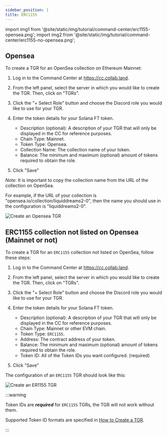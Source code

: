 ```yaml
---
sidebar_position: 1
title: ERC1155
---
```


import img1 from '@site/static/img/tutorial/command-center/erc1155-opensea.png';
import img2 from '@site/static/img/tutorial/command-center/erc1155-no-opensea.png';

## Opensea

To create a TGR for an OpenSea collection on Ethereum Mainnet:

1. Log in to the Command Center at https://cc.collab.land.
2. From the left panel, select the server in which you would like to create the TGR. Then, click on "TGRs".

3. Click the "+ Select Role" button and choose the Discord role you would like to use for your TGR. 
4. Enter the token details for your Solana FT token.
   - Description (optional): A description of your TGR that will only be displayed in the CC for reference purposes.
   - Chain Type: Mainnet.
   - Token Type: Opensea.
   - Collection Name: The collection name of your token.
   - Balance: The minimum and maximum (optional) amount of tokens required to obtain the role.
5. Click "Save"

*Note*: It is important to copy the collection name from the URL of the collection on OpenSea.

For example, if the URL of your collection is "opensea.io/collection/liquiddreams2-0", then the name you should use in the configuration is "liquiddreams2-0".

<div class="text--center">
   <img  src={img1} alt="Create an Opensea TGR" />
</div>

## ERC1155 collection not listed on Opensea (Mainnet or not)

To create a TGR for an `ERC1155` collection not listed on OpenSea, follow these steps:

1. Log in to the Command Center at https://cc.collab.land.
2. From the left panel, select the server in which you would like to create the TGR. Then, click on "TGRs".

3. Click the "+ Select Role" button and choose the Discord role you would like to use for your TGR. 
4. Enter the token details for your Solana FT token.
   - Description (optional): A description of your TGR that will only be displayed in the CC for reference purposes.
   - Chain Type: Mainnet or other EVM chain.
   - Token Type: `ERC1155`.
   - Address: The contract address of your token.
   - Balance: The minimum and maximum (optional) amount of tokens required to obtain the role.
   - Token ID: All of the Token IDs you want configured. (required)
5. Click "Save"

The configuration of an `ERC1155` TGR should look like this:

<div class="text--center">
    <img  src={img2} alt="Create an ER1155 TGR" />
</div>

:::warning

Token IDs are _**required**_ for `ERC1155` TGRs, the TGR will not work without them.

Supported Token ID formats are specified in [How to Create a TGR](/help-docs/command-center/create-a-tgr/how-to-create-a-tgr#supported-token-id-formats).

:::
